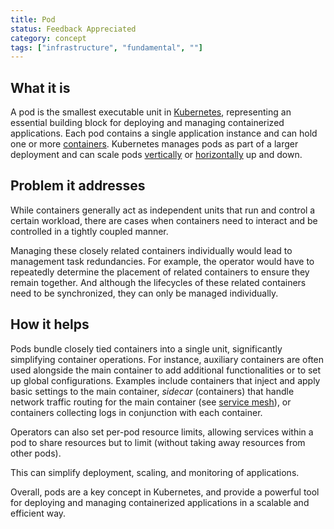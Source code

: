 ```yaml
---
title: Pod
status: Feedback Appreciated
category: concept
tags: ["infrastructure", "fundamental", ""]
---
```


## What it is

A pod is the smallest executable unit in [Kubernetes](/kubernetes/), representing an essential building block for deploying and managing containerized applications. 
Each pod contains a single application instance and can hold one or more [containers](/container/).
Kubernetes manages pods as part of a larger deployment and can scale pods [vertically](/vertical-scaling/) or [horizontally](/horizontal-scaling/) up and down.

## Problem it addresses

While containers generally act as independent units that run and control a certain workload, 
there are cases when containers need to interact and be controlled in a tightly coupled manner. 

Managing these closely related containers individually would lead to management task redundancies.
For example, the operator would have to repeatedly determine the placement of related containers to ensure they remain together.
And although the lifecycles of these related containers need to be synchronized, they can only be managed individually.  


## How it helps

Pods bundle closely tied containers into a single unit, significantly simplifying container operations.
For instance, auxiliary containers are often used alongside the main container to add additional functionalities or to set up global configurations. 
Examples include containers that inject and apply basic settings to the main container, _sidecar_ (containers) that handle network traffic routing for the main container (see [service mesh](/service-mesh/)), or containers collecting logs in conjunction with each container.

Operators can also set per-pod resource limits, allowing services within a pod to share resources but to limit (without taking away resources from other pods). 

This can simplify deployment, scaling, and monitoring of applications.


Overall, pods are a key concept in Kubernetes, and provide a powerful tool for deploying and managing containerized applications in a scalable and efficient way.

